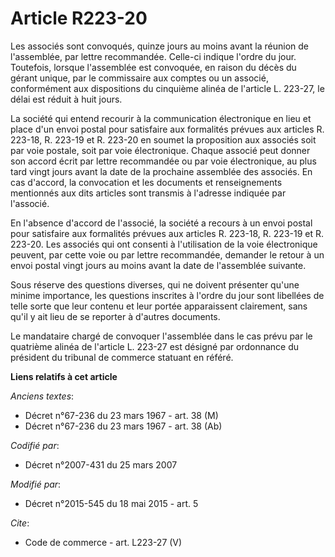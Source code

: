 # Article R223-20

Les associés sont convoqués, quinze jours au moins avant la réunion de l'assemblée, par lettre recommandée. Celle-ci indique
l'ordre du jour. Toutefois, lorsque l'assemblée est convoquée, en raison du décès du gérant unique, par le commissaire aux
comptes ou un associé, conformément aux dispositions du cinquième alinéa de l'article L. 223-27, le délai est réduit à huit
jours. 

La société qui entend recourir à la communication électronique en lieu et place d'un envoi postal pour satisfaire aux
formalités prévues aux articles R. 223-18, R. 223-19 et R. 223-20 en soumet la proposition aux associés soit par voie
postale, soit par voie électronique. Chaque associé peut donner son accord écrit par lettre recommandée ou par voie
électronique, au plus tard vingt jours avant la date de la prochaine assemblée des associés. En cas d'accord, la convocation
et les documents et renseignements mentionnés aux dits articles sont transmis à l'adresse indiquée par l'associé. 

En l'absence d'accord de l'associé, la société a recours à un envoi postal pour satisfaire aux formalités prévues aux
articles R. 223-18, R. 223-19 et R. 223-20. Les associés qui ont consenti à l'utilisation de la voie électronique peuvent,
par cette voie ou par lettre recommandée, demander le retour à un envoi postal vingt jours au moins avant la date de
l'assemblée suivante. 

Sous réserve des questions diverses, qui ne doivent présenter qu'une minime importance, les questions inscrites à l'ordre du
jour sont libellées de telle sorte que leur contenu et leur portée apparaissent clairement, sans qu'il y ait lieu de se
reporter à d'autres documents. 

Le mandataire chargé de convoquer l'assemblée dans le cas prévu par le quatrième alinéa de l'article L. 223-27 est désigné
par ordonnance du président du tribunal de commerce statuant en référé.

**Liens relatifs à cet article**

_Anciens textes_:

  - Décret n°67-236 du 23 mars 1967 - art. 38 (M)
  - Décret n°67-236 du 23 mars 1967 - art. 38 (Ab)

_Codifié par_:

  - Décret n°2007-431 du 25 mars 2007

_Modifié par_:

  - Décret n°2015-545 du 18 mai 2015 - art. 5

_Cite_:

  - Code de commerce - art. L223-27 (V)
